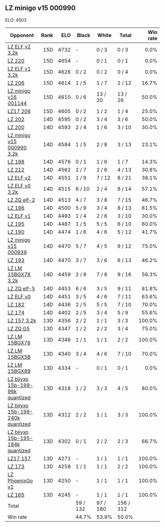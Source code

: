 ## LZ minigo v15 000990 ##

ELO: 4503

Opponent | Rank | ELO | Black | White | Total | Win rate
---------|-----:|----:|-------|-------|-------|-------:
[LZ ELF v2 3.2k](LZ%20ELF%20v2%203.2k.md) | 15D | 4732 | - | 0 / 3 | 0 / 3 | 0.0%
[LZ 220](LZ%20220.md) | 15D | 4654 | - | 0 / 1 | 0 / 1 | 0.0%
[LZ ELF v1 3.2k](LZ%20ELF%20v1%203.2k.md) | 15D | 4626 | 0 / 2 | 0 / 2 | 0 / 4 | 0.0%
[LZ 206](LZ%20206.md) | 15D | 4614 | 1 / 5 | 1 / 7 | 2 / 12 | 16.7%
[LZ minigo v16 001144](LZ%20minigo%20v16%20001144.md) | 15D | 4610 | 0 / 6 | 13 / 20 | 13 / 26 | 50.0%
[LZ17 206](LZ17%20206.md) | 15D | 4605 | 0 / 2 | 1 / 2 | 1 / 4 | 25.0%
[LZ 202](LZ%20202.md) | 14D | 4595 | 0 / 2 | 3 / 4 | 3 / 6 | 50.0%
[LZ 200](LZ%20200.md) | 14D | 4593 | 2 / 4 | 1 / 6 | 3 / 10 | 30.0%
[LZ minigo v15 000990 3.2k](LZ%20minigo%20v15%20000990%203.2k.md) | 14D | 4584 | 1 / 5 | 2 / 8 | 3 / 13 | 23.1%
[LZ 198](LZ%20198.md) | 14D | 4576 | 0 / 1 | 1 / 6 | 1 / 7 | 14.3%
[LZ 212](LZ%20212.md) | 14D | 4562 | 2 / 7 | 2 / 6 | 4 / 13 | 30.8%
[LZ ELF v2](LZ%20ELF%20v2.md) | 14D | 4551 | 1 / 9 | 7 / 12 | 8 / 21 | 38.1%
[LZ ELF v0 3.2k](LZ%20ELF%20v0%203.2k.md) | 14D | 4515 | 6 / 10 | 2 / 4 | 8 / 14 | 57.1%
[LZ ZQ elf-2](LZ%20ZQ%20elf-2.md) | 14D | 4513 | 4 / 7 | 3 / 8 | 7 / 15 | 46.7%
[LZ 196](LZ%20196.md) | 14D | 4500 | 5 / 9 | 3 / 4 | 8 / 13 | 61.5%
[LZ ELF v1](LZ%20ELF%20v1.md) | 14D | 4493 | 1 / 4 | 2 / 6 | 3 / 10 | 30.0%
[LZ 195](LZ%20195.md) | 14D | 4487 | 1 / 5 | 5 / 5 | 6 / 10 | 60.0%
[LZ 190](LZ%20190.md) | 14D | 4474 | 1 / 6 | 4 / 6 | 5 / 12 | 41.7%
[LZ minigo v15 000939](LZ%20minigo%20v15%20000939.md) | 14D | 4470 | 5 / 7 | 4 / 5 | 9 / 12 | 75.0%
[LZ 193](LZ%20193.md) | 14D | 4470 | 3 / 7 | 3 / 6 | 6 / 13 | 46.2%
[LZ LM 15BGX78 3.2k](LZ%20LM%2015BGX78%203.2k.md) | 14D | 4459 | 2 / 8 | 7 / 8 | 9 / 16 | 56.3%
[LZ ZQ elf-5](LZ%20ZQ%20elf-5.md) | 14D | 4453 | 6 / 6 | 3 / 5 | 9 / 11 | 81.8%
[LZ ELF v0](LZ%20ELF%20v0.md) | 14D | 4451 | 3 / 5 | 4 / 6 | 7 / 11 | 63.6%
[LZ 182](LZ%20182.md) | 14D | 4436 | 2 / 5 | 5 / 5 | 7 / 10 | 70.0%
[LZ 174](LZ%20174.md) | 14D | 4402 | 2 / 5 | 3 / 4 | 5 / 9 | 55.6%
[LZ 157 3.2k](LZ%20157%203.2k.md) | 13D | 4356 | 2 / 2 | 1 / 1 | 3 / 3 | 100.0%
[LZ ZQ G5](LZ%20ZQ%20G5.md) | 13D | 4347 | 1 / 2 | 2 / 2 | 3 / 4 | 75.0%
[LZ LM 15BGX78](LZ%20LM%2015BGX78.md) | 13D | 4346 | 1 / 1 | 1 / 1 | 2 / 2 | 100.0%
[LZ LM 15BGX5B](LZ%20LM%2015BGX5B.md) | 13D | 4340 | 3 / 4 | 4 / 6 | 7 / 10 | 70.0%
[LZ LM 15BGX89](LZ%20LM%2015BGX89.md) | 13D | 4334 | - | 0 / 1 | 0 / 1 | 0.0%
[LZ bjiyxo 15b-199-96k quantized](LZ%20bjiyxo%2015b-199-96k%20quantized.md) | 13D | 4318 | 1 / 2 | 3 / 3 | 4 / 5 | 80.0%
[LZ bjiyxo 15b-199-240k quantized](LZ%20bjiyxo%2015b-199-240k%20quantized.md) | 13D | 4312 | 2 / 2 | 1 / 1 | 3 / 3 | 100.0%
[LZ bjiyxo 15b-195-184k quantized](LZ%20bjiyxo%2015b-195-184k%20quantized.md) | 13D | 4302 | 0 / 1 | 2 / 2 | 2 / 3 | 66.7%
[LZ17 157](LZ17%20157.md) | 13D | 4271 | - | 1 / 1 | 1 / 1 | 100.0%
[LZ 173](LZ%20173.md) | 13D | 4258 | 1 / 1 | 1 / 1 | 2 / 2 | 100.0%
[LZ PhoenixGo v1](LZ%20PhoenixGo%20v1.md) | 13D | 4250 | - | 1 / 1 | 1 / 1 | 100.0%
[LZ 165](LZ%20165.md) | 13D | 4245 | - | 1 / 1 | 1 / 1 | 100.0%
Total | | | 59 / 132 | 97 / 180 | 156 / 312 | 
Win rate| | | 44.7% | 53.9% | 50.0% | 
